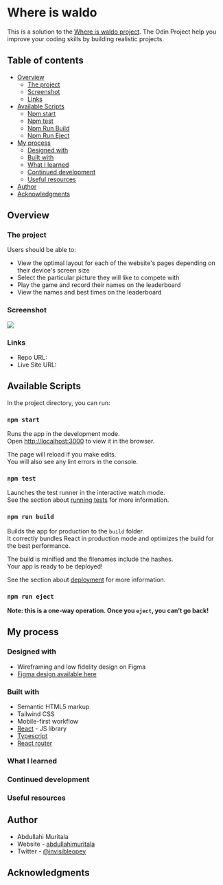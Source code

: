 # Where is waldo

This is a solution to the [Where is waldo project](https://). The Odin Project help you improve your coding skills by building realistic projects.

## Table of contents

- [Overview](#overview)
  - [The project](#the-project)
  - [Screenshot](#screenshot)
  - [Links](#links)
- [Available Scripts](#available-scripts)
  - [Npm start](#npm-start)
  - [Npm test](#npm-test)
  - [Npm Run Build](#npm-run-build)
  - [Npm Run Eject](#npm-run-eject)
- [My process](#my-process)
  - [Designed with](#designed-with)
  - [Built with](#built-with)
  - [What I learned](#what-i-learned)
  - [Continued development](#continued-development)
  - [Useful resources](#useful-resources)
- [Author](#author)
- [Acknowledgments](#acknowledgments)

## Overview

### The project

Users should be able to:

- View the optimal layout for each of the website's pages depending on their device's screen size
- Select the particular picture they will like to compete with
- Play the game and record their names on the leaderboard
- View the names and best times on the leaderboard

### Screenshot

![](./screenshot.jpg)

### Links

- Repo URL: [](https://)
- Live Site URL: [](https://)

## Available Scripts

In the project directory, you can run:

### `npm start`

Runs the app in the development mode.\
Open [http://localhost:3000](http://localhost:3000) to view it in the browser.

The page will reload if you make edits.\
You will also see any lint errors in the console.

### `npm test`

Launches the test runner in the interactive watch mode.\
See the section about [running tests](https://facebook.github.io/create-react-app/docs/running-tests) for more information.

### `npm run build`

Builds the app for production to the `build` folder.\
It correctly bundles React in production mode and optimizes the build for the best performance.

The build is minified and the filenames include the hashes.\
Your app is ready to be deployed!

See the section about [deployment](https://facebook.github.io/create-react-app/docs/deployment) for more information.

### `npm run eject`

**Note: this is a one-way operation. Once you `eject`, you can’t go back!**

## My process

### Designed with

- Wireframing and low fidelity design on Figma
- [Figma design available here](https://www.figma.com/file/SCZwaUyfUF99oov0bSyWrF/Where's-waldo?node-id=0%3A1)

### Built with

- Semantic HTML5 markup
- Tailwind CSS
- Mobile-first workflow
- [React](https://reactjs.org/) - JS library
- [Typescript](http://)
- [React router](http://)

### What I learned

### Continued development

### Useful resources

## Author

- Abdullahi Muritala
- Website - [abdullahimuritala](https://www.your-site.com)
- Twitter - [@invisibleopey](https://www.twitter.com/invisibleopey)

## Acknowledgments
